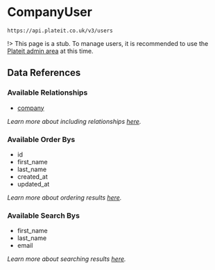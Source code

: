 # CompanyUser

`https://api.plateit.co.uk/v3/users`

!> This page is a stub. To manage users, it is recommended to use the [Plateit admin area](https://admin.plateit.co.uk) at this time.

## Data References

### Available Relationships

* [company](/objects/company.md)

*Learn more about including relationships [here](fundamentals/conventions.md#including-relationships).*

### Available Order Bys

* id
* first_name
* last_name
* created_at
* updated_at

*Learn more about ordering results [here](fundamentals/conventions.md#ordering-results).*

### Available Search Bys

* first_name
* last_name
* email

*Learn more about searching results [here](fundamentals/conventions.md#searching).*
